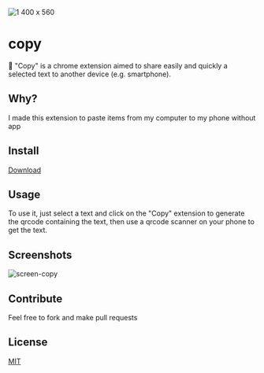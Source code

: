 ![1 400 x 560](https://user-images.githubusercontent.com/14969022/231189442-8b3615b4-1990-4a3a-97b6-3145bca0dfce.png)

# copy
📄 "Copy" is a chrome extension aimed to share easily and quickly a selected text to another device (e.g. smartphone).

## Why?
I made this extension to paste items from my computer to my phone without app

## Install
[Download](https://chrome.google.com/webstore/detail/copy/mdbkllljkimedfclkidajoeblbpkiamf)

## Usage
To use it, just select a text and click on the "Copy" extension to generate the qrcode containing the text, then use a qrcode scanner on your phone to get the text.

## Screenshots
![screen-copy](https://user-images.githubusercontent.com/14969022/231189287-8fb3533f-ef78-4d4d-8bd4-40a192d87dad.png)

## Contribute
Feel free to fork and make pull requests

## License
[MIT](https://github.com/ItsJimi/copy/blob/master/LICENSE)
